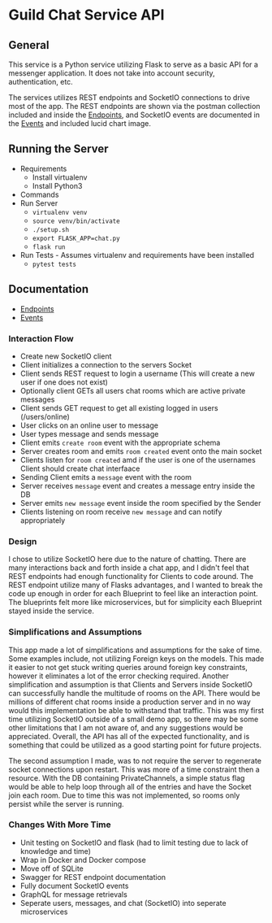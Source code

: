 # Guild Chat Service API

## General
This service is a Python service utilizing Flask to serve as a basic API for a messenger application. It does not take into account security, authentication, etc.

The services utilizes REST endpoints and SocketIO connections to drive most of the app. The REST endpoints are shown via the postman collection included and inside the [Endpoints](Endpoints.md), and SocketIO events are documented in the [Events](Events.md) and included lucid chart image.

## Running the Server
- Requirements
    - Install virtualenv
    - Install Python3
 - Commands
  - Run Server
    - `virtualenv venv`
    - `source venv/bin/activate`
    - `./setup.sh`
    - `export FLASK_APP=chat.py`
    - `flask run`
  - Run Tests - Assumes virtualenv and requirements have been installed
    - `pytest tests`
    
## Documentation
- [Endpoints](Endpoints.md)
- [Events](Events.md)

### Interaction Flow
- Create new SocketIO client
- Client initializes a connection to the servers Socket
- Client sends REST request to login a username (This will create a new user if one does not exist)
- Optionally client GETs all users chat rooms which are active private messages
- Client sends GET request to get all existing logged in users (/users/online)
- User clicks on an online user to message
- User types message and sends message
- Client emits `create room` event with the appropriate schema
- Server creates room and emits `room created` event onto the main socket
- Clients listen for `room created` amd if the user is one of the usernames Client should create chat interfaace
- Sending Client emits a `message` event with the room
- Server receives `message` event and creates a message entry inside the DB
- Server emits `new message` event inside the room specified by the Sender
- Clients listening on room receive `new message` and can notify appropriately

### Design
I chose to utilize SocketIO here due to the nature of chatting. There are many interactions back and forth inside a chat app, and I didn't feel that REST endpoints had enough functionality for Clients to code around. The REST endpoint utilize many of Flasks advantages, and I wanted to break the code up enough in order for each Blueprint to feel like an interaction point. The blueprints felt more like microservices, but for simplicity each Blueprint stayed inside the service.

### Simplifications and Assumptions
This app made a lot of simplifications and assumptions for the sake of time. Some examples include, not utilizing Foreign keys on the models. This made it easier to not get stuck writing queries around foreign key constraints, however it eliminates a lot of the error checking required. Another simplification and assumption is that Clients and Servers inside SocketIO can successfully handle the multitude of rooms on the API. There would be millions of different chat rooms inside a production server and in no way would this implementation be able to withstand that traffic. This was my first time utilizing SocketIO outside of a small demo app, so there may be some other limitations that I am not aware of, and any suggestions would be appreciated. Overall, the API has all of the expected functionality, and is something that could be utilized as a good starting point for future projects.

The second assumption I made, was to not require the server to regenerate socket connections upon restart. This was more of a time constraint then a resource. With the DB containing PrivateChannels, a simple status flag would be able to help loop through all of the entries and have the Socket join each room. Due to time this was not implemented, so rooms only persist while the server is running.

### Changes With More Time
- Unit testing on SocketIO and flask (had to limit testing due to lack of knowledge and time)
- Wrap in Docker and Docker compose
- Move off of SQLite
- Swagger for REST endpoint documentation
- Fully document SocketIO events
- GraphQL for message retrievals
- Seperate users, messages, and chat (SocketIO) into seperate microservices 


